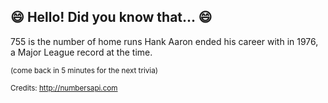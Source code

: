 ## :smile: Hello! Did you know that... :smile:
755 is the number of home runs Hank Aaron ended his career with in 1976, a Major League record at the time.

<sup>(come back in 5 minutes for the next trivia)</sup>


<sup>Credits: http://numbersapi.com</sup>
